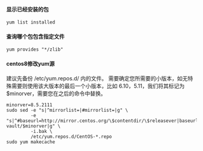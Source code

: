#### 显示已经安装的包
```console
yum list installed
```

#### 查询哪个包包含指定文件
```console
yum provides "*/zlib"
```

#### centos8修改yum源
建议先备份 /etc/yum.repos.d/ 内的文件。 
需要确定您所需要的小版本，如无特殊需要则使用该大版本的最后一个小版本，比如 6.10，5.11，我们将其标记为 $minorver，需要您在之后的命令中替换。
```console
minorver=8.5.2111
sudo sed -e "s|^mirrorlist=|#mirrorlist=|g" \
         -e "s|^#baseurl=http://mirror.centos.org/\$contentdir/\$releasever|baseurl=https://mirrors.tuna.tsinghua.edu.cn/centos-vault/$minorver|g" \
         -i.bak \
         /etc/yum.repos.d/CentOS-*.repo
sudo yum makecache
```
